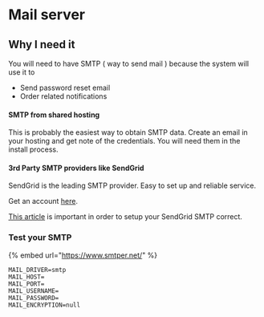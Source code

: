 # Mail server

## Why I need it

You will need to have SMTP \( way to send mail \) because the system will use it to

* Send password reset email
* Order related notifications 



####  SMTP from shared hosting

This is probably the easiest way to obtain SMTP data. Create an email in your hosting and get note of the credentials. You will need them in the install process.

#### 3rd Party SMTP providers like SendGrid

SendGrid is the leading SMTP provider. Easy to set up and reliable service.

Get an account [here](https://sendgrid.com/). 

[This article](https://sendgrid.com/docs/API_Reference/SMTP_API/integrating_with_the_smtp_api.html) is important in order to setup your SendGrid SMTP correct.

### Test your SMTP

{% embed url="https://www.smtper.net/" %}

```text
MAIL_DRIVER=smtp
MAIL_HOST=
MAIL_PORT=
MAIL_USERNAME=
MAIL_PASSWORD=
MAIL_ENCRYPTION=null
```














